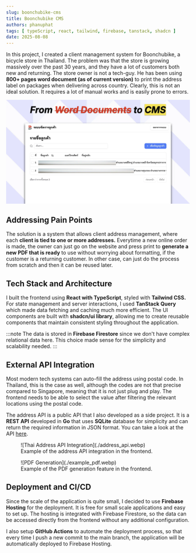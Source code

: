 ```yaml
---
slug: boonchubike-cms
title: Boonchubike CMS
authors: phanuphat
tags: [ typeScript, react, tailwind, firebase, tanstack, shadcn ]
date: 2025-08-08
---
```


In this project, I created a client management system for Boonchubike, a bicycle store in Thailand. The problem was that
the store is growing massively over the past 30 years, and they have a lot of customers both new and
returning. <!-- truncate --> The store owner is not a tech-guy. He has been using **800+ pages word document (as of
current version)** to print the address label on packages when delivering across country. Clearly, this is not an ideal
solution. It requires a lot of manual works and is easily prone to errors.

![Thumbnail](./thumbnail.webp)

## Addressing Pain Points

The solution is a system that allows client address management, where each **client is tied to one or more addresses.**
Everytime a new online order is made, the owner can just go on the website and press print to **generate a new PDF that
is ready** to use without worrying about formatting, if the customer is a returning customer. In other case, can just do
the process from scratch and then it can be reused later.

## Tech Stack and Architecture

I built the frontend using **React with TypeScript**, styled with **Tailwind CSS.** For state management and server
interactions, I used **TanStack Query** which made data fetching and caching much more efficient. The UI components are
built with **shadcn/ui library**, allowing me to create reusable components that maintain consistent styling throughout
the application.

:::note
The data is stored in **Firebase Firestore** since we don't have complex relational data here. This choice made sense
for the simplicity and scalability needed.
:::

## External API Integration

Most modern tech systems can auto-fill the address using postal code. In Thailand, this is the case as well, although
the codes are not that precise compared to Singapore, meaning that it is not just plug and play. The frontend needs to
be able to select the value after filtering the relevant locations using the postal code.

The address API is a public API that I also developed as a side project. It is a **REST API** developed in **Go** that
uses **SQLite** database for simplicity and can return the required information in JSON format. You can take a look at
the API [here](https://github.com/oadultradeepfield/thai-address-api).

<figure>
![Thai Address API Integration](./address_api.webp)
<figcaption>Example of the address API integration in the frontend.</figcaption>
</figure>

<figure>
![PDF Generation](./example_pdf.webp)
<figcaption>Example of the PDF generation feature in the frontend.</figcaption>
</figure>

## Deployment and CI/CD

Since the scale of the application is quite small, I decided to use **Firebase Hosting** for the deployment. It is free
for small scale applications and easy to set up. The hosting is integrated with Firebase Firestore, so the data can be
accessed directly from the frontend without any additional configuration.

I also setup **GitHub Actions** to automate the deployment process, so that every time I push a new commit to the main
branch, the application will be automatically deployed to Firebase Hosting.
